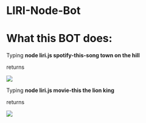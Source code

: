 # LIRI-Node-Bot

<h1>What this BOT does: </h1>

<p>Typing <strong>node liri.js spotify-this-song town on the hill</strong></p>
<p>returns </p>
<img src="https://user-images.githubusercontent.com/50030017/62417765-99fcba00-b626-11e9-97b3-f60424378280.png">

<p>Typing <strong>node liri.js movie-this the lion king</strong></p>
<p>returns </p>

<img src="https://user-images.githubusercontent.com/50030017/62417769-9a955080-b626-11e9-8a23-ff71a8efaa91.png">
